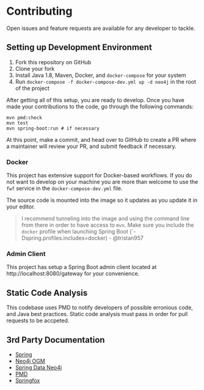 # Contributing

Open issues and feature requests are available for any developer to tackle.

## Setting up Development Environment

1. Fork this repository on GitHub
2. Clone your fork
3. Install Java 1.8, Maven, Docker, and `docker-compose` for your system
4. Run `docker-compose -f docker-compose-dev.yml up -d neo4j` in the root of the project

After getting all of this setup, you are ready to develop. Once you have made
your contributions to the code, go through the following commands:

```text
mvn pmd:check
mvn test
mvn spring-boot:run # if necessary
```

At this point, make a commit, and head over to GitHub to create a PR where a
maintainer will review your PR, and submit feedback if necessary.

### Docker

This project has extensive support for Docker-based workflows. If you do not
want to develop on your machine you are more than welcome to use the `fwf`
service in the `docker-compose-dev.yml` file.

The source code is mounted into the image so it updates as you update it in
your editor.

> I recommend tunneling into the image and using the command line from
> there in order to have access to `mvn`. Make sure you include the
> `docker` profile when launching Spring Boot
> (`-Dspring.profiles.includes=docker) - @tristan957

### Admin Client

This project has setup a Spring Boot admin client located at
http://localhost:8080/gateway for your convenience.

## Static Code Analysis

This codebase uses PMD to notify developers of possible erronious code, and
Java best practices. Static code analysis must pass in order for pull requests
to be accpeted.

## 3rd Party Documentation

* [Spring](http://spring.io/projects/spring-boot)
* [Neo4j OGM](https://neo4j.com/docs/ogm-manual/current/reference/)
* [Spring Data Neo4j](https://neo4j.com/developer/spring-data-neo4j/)
* [PMD](https://pmd.github.io/)
* [Springfox](http://springfox.github.io/springfox/docs/current/)
